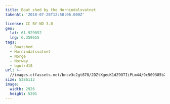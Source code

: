 ```yaml
---
title: Boat shed by the Hornindalsvatnet
takenAt: '2018-07-26T12:50:06.000Z'

license: CC BY-ND 3.0
geo:
  lat: 61.929052
  lng: 6.359655
tags:
  - Boatshed
  - Hornindalsvatnet
  - Norge
  - Norway
  - bgotrd18
url: >-
  //images.ctfassets.net/bncv3c2gt878/2DZtXgeuK1dZ9OTIiPLm44/9c509385b219bf262230da88ad08d6ce/boat-shed-by-the-hornindalsvatnet_29989957568_o
size: 5386112
image:
  width: 2926
  height: 5201
---
```

